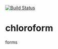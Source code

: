 [![Build Status](https://travis-ci.org/ncf-ds/chloroform.svg?branch=master)](https://travis-ci.org/ncf-ds/chloroform)

# chloroform
forms

